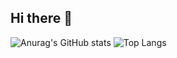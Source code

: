 ## Hi there 👋

<!--
**BarrozoL/BarrozoL** is a ✨ _special_ ✨ repository because its `README.md` (this file) appears on your GitHub profile.

Here are some ideas to get you started:

- 🔭 I’m currently working on ...
- 🌱 I’m currently learning ...
- 👯 I’m looking to collaborate on ...
- 🤔 I’m looking for help with ...
- 💬 Ask me about ...
- 📫 How to reach me: ...
- 😄 Pronouns: ...
- ⚡ Fun fact: ...
-->
![Anurag's GitHub stats](https://github-readme-stats.vercel.app/api?username=BarrozoL&showicons=true&theme=merko )   ![Top Langs](https://github-readme-stats.vercel.app/api/top-langs/?username=BarrozoL&langs_count=11&theme=merko)


